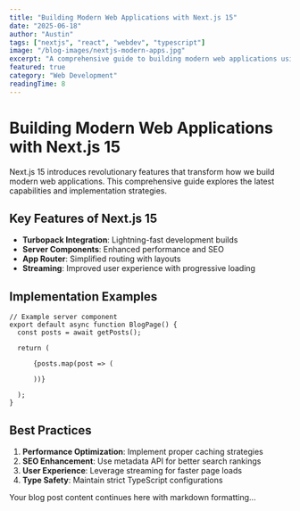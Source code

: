 ```yaml
---
title: "Building Modern Web Applications with Next.js 15"
date: "2025-06-18"
author: "Austin"
tags: ["nextjs", "react", "webdev", "typescript"]
image: "/blog-images/nextjs-modern-apps.jpg"
excerpt: "A comprehensive guide to building modern web applications using Next.js 15 with the latest features and best practices."
featured: true
category: "Web Development"
readingTime: 8
---
```


# Building Modern Web Applications with Next.js 15

Next.js 15 introduces revolutionary features that transform how we build modern web applications. This comprehensive guide explores the latest capabilities and implementation strategies.

## Key Features of Next.js 15

- **Turbopack Integration**: Lightning-fast development builds
- **Server Components**: Enhanced performance and SEO
- **App Router**: Simplified routing with layouts
- **Streaming**: Improved user experience with progressive loading

## Implementation Examples

```
// Example server component
export default async function BlogPage() {
  const posts = await getPosts();
  
  return (
    
      {posts.map(post => (
        
      ))}
    
  );
}
```

## Best Practices

1. **Performance Optimization**: Implement proper caching strategies
2. **SEO Enhancement**: Use metadata API for better search rankings
3. **User Experience**: Leverage streaming for faster page loads
4. **Type Safety**: Maintain strict TypeScript configurations

Your blog post content continues here with markdown formatting...
